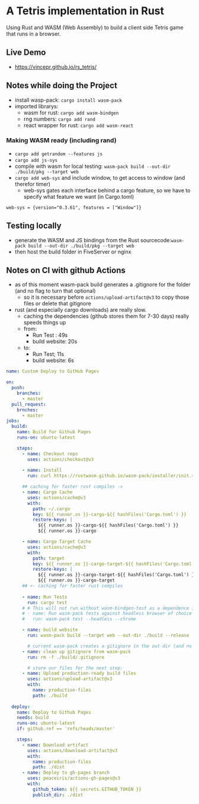 # A Tetris implementation in Rust
Using Rust and WASM (Web Assembly) to build a client side Tetris game that runs in a browser.

## Live Demo
- https://vincepr.github.io/rs_tetris/

## Notes while doing the Project
- install wasp-pack: `cargo install wasm-pack`
- imported librarys: 
    - wasm for rust: `cargo add wasm-bindgen`
    - rng numbers: `cargo add rand`
    - react wrapper for rust: `cargo add wasm-react`


### Making WASM ready (including rand)
- `cargo add getrandom --features js`
- `cargo add js-sys`
- compile with wasm for local testing: `wasm-pack build --out-dir ./build/pkg --target web`
- `cargo add web-sys` and include window, to get access to window (and therefor timer) 
    - web-sys gates each interface behind a cargo feature, so we have to specify what feature we want (in Cargo.toml)
```
web-sys = {version="0.3.61", features = ["Window"]}
```

## Testing locally
- generate the WASM and JS bindings from the Rust sourcecode:`wasm-pack build --out-dir ./build/pkg --target web` 
- then host the build folder in FiveServer or nginx

## Notes on CI with github Actions
- as of this moment wasm-pack build generates a .gitignore for the folder (and no flag to turn that optional)
    - so it is necessary before `actions/upload-artifact@v3` to copy those files or delete that gitignore
- rust (and especially cargo downloads) are really slow.
    - caching the dependencies (github stores them for 7-30 days) really speeds things up
    - from:
        - Run Test : 49s
        - build website: 20s
    - to:
        - Run Test; 11s
        - build website: 6s
```yml
name: Custom Deploy to GitHub Pages

on:
  push:
    branches:
      - master
  pull_request:
    brnches:
      - master
jobs:
  build:
    name: Build for Github Pages
    runs-on: ubuntu-latest

    steps:
      - name: Checkout repo
        uses: actions/checkout@v3
      
      - name: Install
        run: curl https://rustwasm.github.io/wasm-pack/installer/init.sh -sSf | sh

      ## caching for faster rust compiles ->
      - name: Cargo Cache
        uses: actions/cache@v3
        with:
          path: ~/.cargo
          key: ${{ runner.os }}-cargo-${{ hashFiles('Cargo.toml') }}
          restore-keys: |
            ${{ runner.os }}-cargo-${{ hashFiles('Cargo.toml') }}
            ${{ runner.os }}-cargo

      - name: Cargo Target Cache
        uses: actions/cache@v3
        with:
          path: target
          key: ${{ runner.os }}-cargo-target-${{ hashFiles('Cargo.toml') }}
          restore-keys: |
            ${{ runner.os }}-cargo-target-${{ hashFiles('Cargo.toml') }}
            ${{ runner.os }}-cargo-target
      ## <- caching for faster rust compiles
        
      - name: Run Tests
        run: cargo test
      # # This will not run without wasm-bindgen-test as a dependence in Cargo.toml
      # - name: Run wasm-pack tests against headless browser of choice
      #   run: wasm-pack test --headless --chrome

      - name: build website
        run: wasm-pack build --target web --out-dir ./build --release

        # current wasm-pack creates a gitignore in the out-dir (and no flag to turn that off):
      - name: clean up gitignore from wasm-pack   
        run: rm -f ./build/.gitignore

        # store our files for the next step:
      - name: Upload production-ready build files
        uses: actions/upload-artifact@v3
        with:
          name: production-files
          path: ./build
      
  deploy:
    name: Deploy to Github Pages
    needs: build
    runs-on: ubuntu-latest
    if: github.ref == 'refs/heads/master'

    steps:
      - name: Download artifact
        uses: actions/download-artifact@v3
        with:
          name: production-files
          path: ./dist
      - name: Deploy to gh-pages branch
        uses: peaceiris/actions-gh-pages@v3
        with:
          github_token: ${{ secrets.GITHUB_TOKEN }}
          publish_dir: ./dist
```